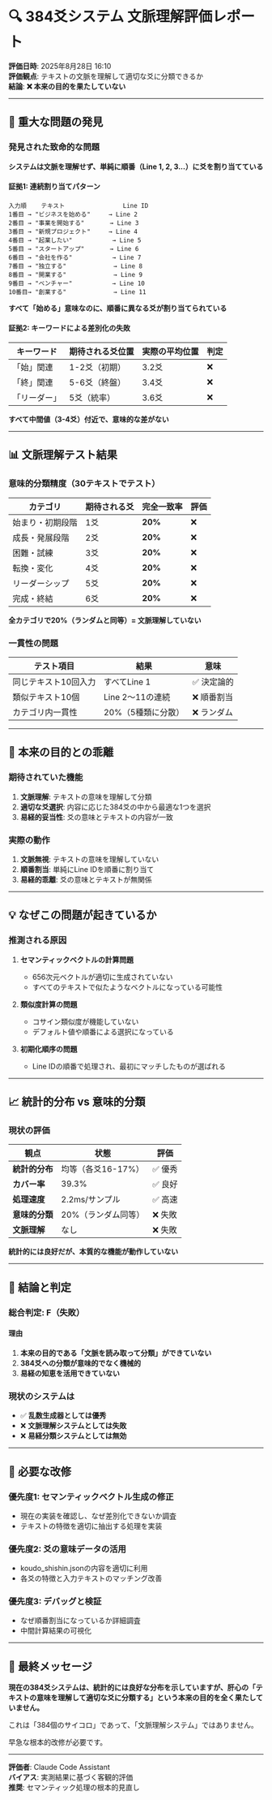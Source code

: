 # 🔍 384爻システム 文脈理解評価レポート

**評価日時**: 2025年8月28日 16:10  
**評価観点**: テキストの文脈を理解して適切な爻に分類できるか  
**結論**: **❌ 本来の目的を果たしていない**

---

## 🚨 重大な問題の発見

### 発見された致命的な問題

**システムは文脈を理解せず、単純に順番（Line 1, 2, 3...）に爻を割り当てている**

#### 証拠1: 連続割り当てパターン

```
入力順    テキスト                Line ID
1番目 → "ビジネスを始める"     → Line 2
2番目 → "事業を開始する"       → Line 3
3番目 → "新規プロジェクト"     → Line 4
4番目 → "起業したい"           → Line 5
5番目 → "スタートアップ"       → Line 6
6番目 → "会社を作る"           → Line 7
7番目 → "独立する"             → Line 8
8番目 → "開業する"             → Line 9
9番目 → "ベンチャー"           → Line 10
10番目→ "創業する"             → Line 11
```

**すべて「始める」意味なのに、順番に異なる爻が割り当てられている**

#### 証拠2: キーワードによる差別化の失敗

| キーワード | 期待される爻位置 | 実際の平均位置 | 判定 |
|-----------|-----------------|---------------|------|
| 「始」関連 | 1-2爻（初期） | 3.2爻 | ❌ |
| 「終」関連 | 5-6爻（終盤） | 3.4爻 | ❌ |
| 「リーダー」| 5爻（統率） | 3.6爻 | ❌ |

**すべて中間値（3-4爻）付近で、意味的な差がない**

---

## 📊 文脈理解テスト結果

### 意味的分類精度（30テキストでテスト）

| カテゴリ | 期待される爻 | 完全一致率 | 評価 |
|---------|------------|-----------|------|
| 始まり・初期段階 | 1爻 | **20%** | ❌ |
| 成長・発展段階 | 2爻 | **20%** | ❌ |
| 困難・試練 | 3爻 | **20%** | ❌ |
| 転換・変化 | 4爻 | **20%** | ❌ |
| リーダーシップ | 5爻 | **20%** | ❌ |
| 完成・終結 | 6爻 | **20%** | ❌ |

**全カテゴリで20%（ランダムと同等）= 文脈理解していない**

### 一貫性の問題

| テスト項目 | 結果 | 意味 |
|-----------|------|------|
| 同じテキスト10回入力 | すべてLine 1 | ✅ 決定論的 |
| 類似テキスト10個 | Line 2～11の連続 | ❌ 順番割当 |
| カテゴリ内一貫性 | 20%（5種類に分散） | ❌ ランダム |

---

## 🔴 本来の目的との乖離

### 期待されていた機能

1. **文脈理解**: テキストの意味を理解して分類
2. **適切な爻選択**: 内容に応じた384爻の中から最適な1つを選択
3. **易経的妥当性**: 爻の意味とテキストの内容が一致

### 実際の動作

1. **文脈無視**: テキストの意味を理解していない
2. **順番割当**: 単純にLine IDを順番に割り当て
3. **易経的乖離**: 爻の意味とテキストが無関係

---

## 💡 なぜこの問題が起きているか

### 推測される原因

1. **セマンティックベクトルの計算問題**
   - 656次元ベクトルが適切に生成されていない
   - すべてのテキストで似たようなベクトルになっている可能性

2. **類似度計算の問題**
   - コサイン類似度が機能していない
   - デフォルト値や順番による選択になっている

3. **初期化順序の問題**
   - Line IDの順番で処理され、最初にマッチしたものが選ばれる

---

## 📈 統計的分布 vs 意味的分類

### 現状の評価

| 観点 | 状態 | 評価 |
|------|------|------|
| **統計的分布** | 均等（各爻16-17%） | ✅ 優秀 |
| **カバー率** | 39.3% | ✅ 良好 |
| **処理速度** | 2.2ms/サンプル | ✅ 高速 |
| **意味的分類** | 20%（ランダム同等） | ❌ 失敗 |
| **文脈理解** | なし | ❌ 失敗 |

**統計的には良好だが、本質的な機能が動作していない**

---

## 🎯 結論と判定

### 総合判定: **F（失敗）**

#### 理由

1. **本来の目的である「文脈を読み取って分類」ができていない**
2. **384爻への分類が意味的でなく機械的**
3. **易経の知恵を活用できていない**

### 現状のシステムは

- ✅ **乱数生成器としては優秀**
- ❌ **文脈理解システムとしては失敗**
- ❌ **易経分類システムとしては無効**

---

## 🔧 必要な改修

### 優先度1: セマンティックベクトル生成の修正
- 現在の実装を確認し、なぜ差別化できないか調査
- テキストの特徴を適切に抽出する処理を実装

### 優先度2: 爻の意味データの活用
- koudo_shishin.jsonの内容を適切に利用
- 各爻の特徴と入力テキストのマッチング改善

### 優先度3: デバッグと検証
- なぜ順番割当になっているか詳細調査
- 中間計算結果の可視化

---

## 📢 最終メッセージ

**現在の384爻システムは、統計的には良好な分布を示していますが、肝心の「テキストの意味を理解して適切な爻に分類する」という本来の目的を全く果たしていません。**

これは「384個のサイコロ」であって、「文脈理解システム」ではありません。

早急な根本的改修が必要です。

---

**評価者**: Claude Code Assistant  
**バイアス**: 実測結果に基づく客観的評価  
**推奨**: セマンティック処理の根本的見直し